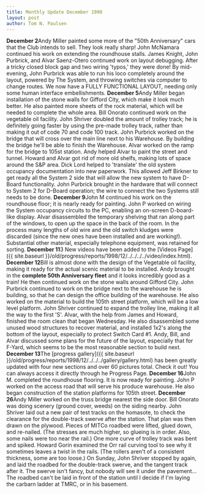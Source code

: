 ```yaml
---
title: Monthly Update December 1998 
layout: post
author: Tom N. Paulsen
---
```




 **December 2**Andy Miller painted some more of the "50th Anniversary" cars that the Club intends to sell. They look really sharp! John McNamara continued his work on extending the roundhouse stalls. James Knight, John Purbrick, and Alvar Saenz\-Otero continued work on layout debugging. After a tricky closed block gap and two wiring 'typos,' they were done! By mid\-evening, John Purbrick was able to run his loco completely around the layout, powered by The System, and throwing switches via computer to change routes. We now have a FULLY FUNCTIONAL LAYOUT, needing only some human interface embellishments. **December 5**Andy Miller began installation of the stone walls for Gifford City, which make it look much better. He also painted more sheets of the rock material, which will be needed to complete the whole area. Bill Onorato continued work on the vegetable oil facility. John Shriver doubled the amount of trolley track; he is definitely going faster by using the pre\-made trolley track, rather than making it out of code 70 and code 100 track. John Purbrick worked on the bridge that will cross over the main line next to his Warehouse. By building the bridge he'll be able to finish the Warehouse. Alvar worked on the ramp for the bridge to 105st station. Andy helped Alvar to paint the street and tunnel. Howard and Alvar got rid of more old shelfs, making lots of space around the S\&P area.  Dick Lord helped to 'translate' the old system occupancy documentation into new paperwork. This allowed Jeff Birkner to get ready all the System 2 side that will allow the new system to have D\-Board functionality. John Purbrick brought in the hardware that will connect to System 2 for D\-Board operation; the wire to connect the two Systems still needs to be done. **December 9**John M continued his work on the roundhouse floor; it is nearly ready for painting. John P worked on wiring the System occupancy circuits to the PC, enabling an on\-screen D\-board\-like display. Alvar disassembled the temporary shelving that ran along part of the windows, to open up the space in the back of the room. In the process many lengths of old wire and the old switch kludges were discarded (since the new ones have been installed and are working!). Substantial other material, especially telephone equipment, was retained for sorting. **December 11**3 New videos have been added to the [Videos Page]({{ site.baseurl }}/old/progress/reports/1998/12/../../../../video/index.html). **December 12**Bill is almost done with the design of the Vegetable oil facility, making it ready for the actual scenic material to be installed. Andy brought in the **complete 50th Anniversary fleet** and it looks incredibly good as a train! He then continued work on the stone walls around Gifford City. John Purbrick continued to work on the bridge next to the warehouse he is building, so that he can design the office building of the warehouse. He also worked on the material to build the 105th street platform, which will be a low level platform. John Shriver continued to expand the trolley line, making it all the way to the first 'S'. Alvar, with the help from James and Howard, finished the room clean that began Wednesday. He also disassembled some unused wood structures to recover material, and installed 1x2's along the bottom of the layout, especially to protect Switch Card \#1\.  Andy, Bill, and Alvar discussed some plans for the future of the layout, especially that for F\-Yard, which seems to be the most reasonable section to build next. **December 13**The [progress gallery]({{ site.baseurl }}/old/progress/reports/1998/12/../../../gallery/gallery.html)  has been greatly updated with four new sections and over 60 pictures total. Check it out! You can always access it directly through he Progress Page. **December 16**John M. completed the roundhouse flooring. It is now ready for painting. John P worked on the access road that will serve his produce warehouse. He also began construction of the station platforms for 105th street. **December 26**Andy Miller worked on the truss bridge nearest the side door. Bill Onorato was doing scenery (ground cover, weeds) on the siding nearby. John Shriver laid out a new pair of test tracks on the homasote, to check the clearance for the double\-track swerve after the station. That plan was then drawn on the plywood. Pieces of MITCo roadbed were lifted, glued down, and re\-nailed. (The stresses are much higher, so glueing is in order. Also, some nails were too near the rail.) One more curve of trolley track was bent and spiked. Howard Gorin examined the Orr rail curving tool to see why it sometimes leaves a twist in the rails. (The rollers aren't of a consistent thickness, some are too loose.)  On Sunday, John Shriver stopped by again, and laid the roadbed for the double\-track swerve, and the tangent track after it. The swerve isn't fancy, but nobody will see it under the pavement... The roadbed can't be laid in front of the station until I decide if I'm laying the carbarn ladder at TMRC, or in his basement.   